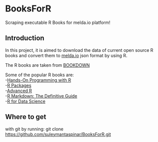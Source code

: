 # BooksForR
Scraping executable R Books for melda.io platform!

## Introduction

In this project, it is aimed to download the data of current open source R books and convert them to [melda.io](https://www.melda.io) json   format by using R.  

The R books are taken from [BOOKDOWN](bookdown.org)  


Some of the popular R books are:  
-[Hands-On Programming with R](https://rstudio-education.github.io/hopr/)  
-[R Packages](https://r-pkgs.org/)  
-[Advanced R](https://adv-r.hadley.nz/)  
-[R Markdown: The Definitive Guide](https://bookdown.org/yihui/rmarkdown/)  
-[R for Data Science](https://r4ds.had.co.nz/)



## Where to get  
with   git by running:
  git clone https://github.com/suleymantaspinar/BooksForR.git

